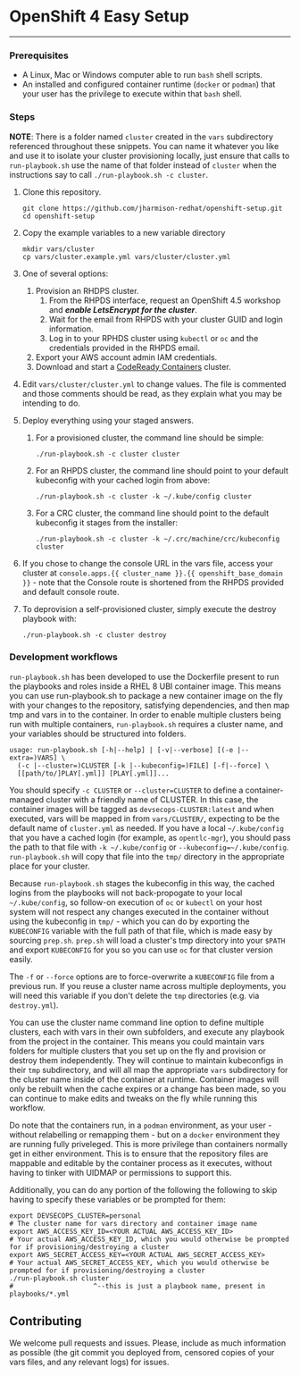 # OpenShift 4 Easy Setup

---

### Prerequisites

- A Linux, Mac or Windows computer able to run `bash` shell scripts.
- An installed and configured container runtime (`docker` or `podman`) that your user has the privilege to execute within that `bash` shell.

### Steps

**NOTE**: There is a folder named `cluster` created in the `vars` subdirectory referenced throughout these snippets. You can name it whatever you like and use it to isolate your cluster provisioning locally, just ensure that calls to `run-playbook.sh` use the name of that folder instead of `cluster` when the instructions say to call `./run-playbook.sh -c cluster`.

1. Clone this repository.

    ```shell
    git clone https://github.com/jharmison-redhat/openshift-setup.git
    cd openshift-setup
    ```

1. Copy the example variables to a new variable directory

   ```shell
   mkdir vars/cluster
   cp vars/cluster.example.yml vars/cluster/cluster.yml
   ```

1. One of several options:
   1. Provision an RHDPS cluster.
      1. From the RHPDS interface, request an OpenShift 4.5 workshop and _**enable LetsEncrypt for the cluster**_.
      1. Wait for the email from RHPDS with your cluster GUID and login information.
      1. Log in to your RPHDS cluster using `kubectl` or `oc` and the credentials provided in the RHPDS email.
   1. Export your AWS account admin IAM credentials.
   1. Download and start a [CodeReady Containers](https://developers.redhat.com/products/codeready-containers/download) cluster.
1. Edit `vars/cluster/cluster.yml` to change values. The file is commented and those comments should be read, as they explain what you may be intending to do.
1. Deploy everything using your staged answers.
   1. For a provisioned cluster, the command line should be simple:

      ```shell
      ./run-playbook.sh -c cluster cluster
      ```

   1. For an RHPDS cluster, the command line should point to your default kubeconfig with your cached login from above:

      ```shell
      ./run-playbook.sh -c cluster -k ~/.kube/config cluster
      ```

   1. For a CRC cluster, the command line should point to the default kubeconfig it stages from the installer:

      ```shell
      ./run-playbook.sh -c cluster -k ~/.crc/machine/crc/kubeconfig cluster
      ```

1. If you chose to change the console URL in the vars file, access your cluster at `console.apps.{{ cluster_name }}.{{ openshift_base_domain }}` - note that the Console route is shortened from the RHPDS provided and default console route.

1. To deprovision a self-provisioned cluster, simply execute the destroy playbook with:

   ```shell
   ./run-playbook.sh -c cluster destroy
   ```

### Development workflows

`run-playbook.sh` has been developed to use the Dockerfile present to run the playbooks and roles inside a RHEL 8 UBI container image. This means you can use run-playbook.sh to package a new container image on the fly with your changes to the repository, satisfying dependencies, and then map tmp and vars in to the container. In order to enable multiple clusters being run with multiple containers, `run-playbook.sh` requires a cluster name, and your variables should be structured into folders.

```shell
usage: run-playbook.sh [-h|--help] | [-v|--verbose] [(-e |--extra=)VARS] \
  (-c |--cluster=)CLUSTER [-k |--kubeconfig=)FILE] [-f|--force] \
  [[path/to/]PLAY[.yml]] [PLAY[.yml]]...
```

You should specify `-c CLUSTER` or `--cluster=CLUSTER` to define a container-managed cluster with a friendly name of CLUSTER. In this case, the container images will be tagged as `devsecops-CLUSTER:latest` and when executed, vars will be mapped in from `vars/CLUSTER/`, expecting to be the default name of `cluster.yml` as needed. If you have a local `~/.kube/config` that you have a cached login (for example, as `opentlc-mgr`), you should pass the path to that file with `-k ~/.kube/config` or `--kubeconfig=~/.kube/config`. `run-playbook.sh` will copy that file into the `tmp/` directory in the appropriate place for your cluster.

Because `run-playbook.sh` stages the kubeconfig in this way, the cached logins from the playbooks will not back-propogate to your local `~/.kube/config`, so follow-on execution of `oc` or `kubectl` on your host system will not respect any changes executed in the container without using the kubeconfig in `tmp/` - which you can do by exporting the `KUBECONFIG` variable with the full path of that file, which is made easy by sourcing `prep.sh`. `prep.sh` will load a cluster's tmp directory into your `$PATH` and export `KUBECONFIG` for you so you can use `oc` for that cluster version easily.

The `-f` or `--force` options are to force-overwrite a `KUBECONFIG` file from a previous run. If you reuse a cluster name across multiple deployments, you will need this variable if you don't delete the `tmp` directories (e.g. via `destroy.yml`).

You can use the cluster name command line option to define multiple clusters, each with vars in their own subfolders, and execute any playbook from the project in the container. This means you could maintain vars folders for multiple clusters that you set up on the fly and provision or destroy them independently. They will continue to maintain kubeconfigs in their `tmp` subdirectory, and will all map the appropriate `vars` subdirectory for the cluster name inside of the container at runtime. Container images will only be rebuilt when the cache expires or a change has been made, so you can continue to make edits and tweaks on the fly while running this workflow.

Do note that the containers run, in a `podman` environment, as your user - without relabelling or remapping them - but on a `docker` environment they are running fully priveleged. This is more privilege than containers normally get in either environment. This is to ensure that the repository files are mappable and editable by the container process as it executes, without having to tinker with UIDMAP or permissions to support this.

Additionally, you can do any portion of the following the following to skip having to specify these variables or be prompted for them:

```shell
export DEVSECOPS_CLUSTER=personal                                                # The cluster name for vars directory and container image name
export AWS_ACCESS_KEY_ID=<YOUR ACTUAL AWS_ACCESS_KEY_ID>                         # Your actual AWS_ACCESS_KEY_ID, which you would otherwise be prompted for if provisioning/destroying a cluster
export AWS_SECRET_ACCESS_KEY=<YOUR ACTUAL AWS_SECRET_ACCESS_KEY>                 # Your actual AWS_SECRET_ACCESS_KEY, which you would otherwise be prompted for if provisioning/destroying a cluster
./run-playbook.sh cluster
#                    ^--this is just a playbook name, present in playbooks/*.yml
```

## Contributing

We welcome pull requests and issues. Please, include as much information as possible (the git commit you deployed from, censored copies of your vars files, and any relevant logs) for issues.
